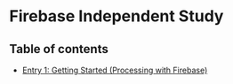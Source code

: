 # Firebase Independent Study

## Table of contents

+ [Entry 1: Getting Started (Processing with Firebase)](entries/entryOne.md)
